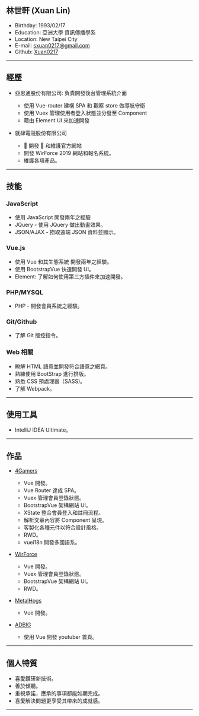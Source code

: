 ## 林世軒 (Xuan Lin)

- Birthday: 1993/02/17
- Education: 亞洲大學 資訊傳播學系
- Location: New Taipei City
- E-mail: sxuan0217@gmail.com
- Github: <a href="https://github.com/sxuan0217" target="_blank">Xuan0217</a>

<hr>

## 經歷

- 亞思通股份有限公司: 負責開發後台管理系統介面

  - 使用 Vue-router 建構 SPA 和 觀察 store 做導航守衛
  - 使用 Vuex 管理使用者登入狀態並分發至 Component
  - 藉由 Element UI 來加速開發

- 就肆電競股份有限公司
  -  開發  和維護官方網站
  - 開發 WirForce 2019 網站和報名系統。
  - 維護各項產品。

<hr>

## 技能

### JavaScript

- 使用 JavaScript 開發兩年之經驗
- JQuery - 使用 JQuery 做出動畫效果。
- JSON/AJAX - 撈取遠端 JSON 資料並顯示。

### Vue.js

- 使用 Vue 和其生態系統 開發兩年之經驗。
- 使用 BootstrapVue 快速開發 UI。
- Element: 了解如何使用第三方插件來加速開發。

### PHP/MYSQL

- PHP - 開發會員系統之經驗。

### Git/Github

- 了解 Git 版控指令。

### Web 相關

- 瞭解 HTML 語意並開發符合語意之網頁。
- 熟練使用 BootStrap 進行排版。
- 熟悉 CSS 預處理器（SASS)。
- 了解 Webpack。

<hr>

## 使用工具

- IntelliJ IDEA Ultimate。

<hr>

## 作品

- <a href='https://www.4gamers.com.tw/' target='_blank'>4Gamers</a>

  - Vue 開發。
  - Vue Router 達成 SPA。
  - Vuex 管理會員登錄狀態。
  - BootstrapVue 架構網站 UI。
  - XState 整合會員登入和註冊流程。
  - 解析文章內容將 Component 呈現。
  - 客製化各種元件以符合設計風格。
  - RWD。
  - vuei18n 開發多國語系。

- <a href="https://www.wirforce.com.tw/#/" target="_blank">WirForce</a>

  - Vue 開發。
  - Vuex 管理會員登錄狀態。
  - BootstrapVue 架構網站 UI。
  - RWD。

* <a href="https://www.metalhogs.com.tw/#/" target="_blank">MetalHogs</a>

  - Vue 開發。

* <a href="https://adbig.net/?fbclid=IwAR2wLn5KrztF6t-as8rt4R9YrR845aosvjzkB_ouU_K0wr15yvdAg0zgPmc#/" target="_blank">ADBIG</a>

  - 使用 Vue 開發 youtuber 首頁。

<hr>

## 個人特質

- 喜愛鑽研新技術。
- 善於傾聽。
- 重視承諾，應承的事項都能如期完成。
- 喜愛解決問題更享受其帶來的成就感。

<hr>
